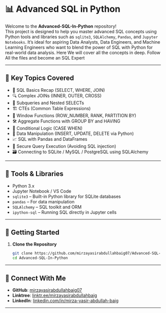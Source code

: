 # 📊 Advanced SQL in Python

Welcome to the **Advanced-SQL-In-Python** repository!  
This project is designed to help you master advanced SQL concepts using Python tools and libraries such as `sqlite3`, `SQLAlchemy`, `Pandas`, and `Jupyter Notebooks`. It’s ideal for aspiring Data Analysts, Data Engineers, and Machine Learning Engineers who want to blend the power of SQL with Python for real-world data analysis. Here We will cover all the concepts in deep. Follow All the files and become an SQL Expert

---

## 📌 Key Topics Covered

- 🧠 SQL Basics Recap (SELECT, WHERE, JOIN)
- 🔍 Complex JOINs (INNER, OUTER, CROSS)
- 🧮 Subqueries and Nested SELECTs
- 🏗️ CTEs (Common Table Expressions)
- 🧹 Window Functions (ROW_NUMBER, RANK, PARTITION BY)
- 🛠️ Aggregate Functions with GROUP BY and HAVING
- 🚦 Conditional Logic (CASE WHEN)
- 📂 Data Manipulation (INSERT, UPDATE, DELETE via Python)
- 📈 SQL with Pandas and DataFrames
- 🔐 Secure Query Execution (Avoiding SQL injection)
- 🗃️ Connecting to SQLite / MySQL / PostgreSQL using SQLAlchemy

---

## 🐍 Tools & Libraries

- Python 3.x
- Jupyter Notebook / VS Code
- `sqlite3` – Built-in Python library for SQLite databases
- `pandas` – For data manipulation
- `SQLAlchemy` – SQL toolkit and ORM
- `ipython-sql` – Running SQL directly in Jupyter cells

---

## 🚀 Getting Started

1. **Clone the Repository**
   ```bash
   git clone https://github.com/mirzayasirabdullahbaig07/Advanced-SQL-In-Python.git
   cd Advanced-SQL-In-Python

---

## 🔗 Connect With Me

- **GitHub**: [mirzayasirabdullahbaig07](https://github.com/mirzayasirabdullahbaig07)
- **Linktree**: [linktr.ee/mirzayasirabdullahbaig](https://linktr.ee/mirzayasirabdullahbaig)
- **LinkedIn**: [linkedin.com/in/mirza-yasir-abdullah-baig](https://www.linkedin.com/in/mirza-yasir-abdullah-baig/)

---

